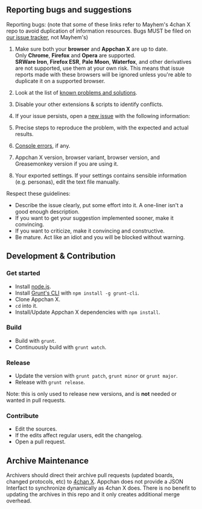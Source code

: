 ## Reporting bugs and suggestions

Reporting bugs: (note that some of these links refer to Mayhem's 4chan X repo to avoid duplication of information resources. Bugs MUST be filed on [our issue tracker](https://github.com/zixaphir/appchan-x/issues), not Mayhem's)

1. Make sure both your **browser** and **Appchan X** are up to date.<br>
   Only **Chrome**, **Firefox** and **Opera** are supported.<br>
   **SRWare Iron**, **Firefox ESR**, **Pale Moon**, **Waterfox**, and other derivatives are not supported, use them at your own risk. This means that issue reports made with these browsers will be ignored unless you're able to duplicate it on a supported browser.

2. Look at the list of [known problems and solutions](https://github.com/MayhemYDG/4chan-x/wiki/FAQ#known-problems).
3. Disable your other extensions & scripts to identify conflicts.
4. If your issue persists, open a [new issue](https://github.com/zixaphir/appchan-x/issues) with the following information:
  1. Precise steps to reproduce the problem, with the expected and actual results.
  2. [Console errors](https://github.com/MayhemYDG/4chan-x/wiki/FAQ#console-errors), if any.
  3. Appchan X version, browser variant, browser version, and Greasemonkey version if you are using it.
  4. Your exported settings. If your settings contains sensible information (e.g. personas), edit the text file manually.

Respect these guidelines:
- Describe the issue clearly, put some effort into it. A one-liner isn't a good enough description.
- If you want to get your suggestion implemented sooner, make it convincing.
- If you want to criticize, make it convincing and constructive.
- Be mature. Act like an idiot and you will be blocked without warning.

## Development & Contribution

### Get started

- Install [node.js](http://nodejs.org/).
- Install [Grunt's CLI](http://gruntjs.com/) with `npm install -g grunt-cli`.
- Clone Appchan X.
- `cd` into it.
- Install/Update Appchan X dependencies with `npm install`.

### Build

- Build with `grunt`.
- Continuously build with `grunt watch`.

### Release

- Update the version with `grunt patch`, `grunt minor` or `grunt major`.
- Release with `grunt release`.

Note: this is only used to release new versions, and is **not** needed or wanted in pull requests.

### Contribute

- Edit the sources.
- If the edits affect regular users, edit the changelog.
- Open a pull request.

## Archive Maintenance

Archivers should direct their archive pull requests (updated boards, changed protocols, etc) to [4chan X](https://github.com/MayhemYDG/4chan-x/). Appchan does not provide a JSON Interfact to synchronize dynamically as 4chan X does. There is no benefit to updating the archives in this repo and it only creates additional merge overhead.
